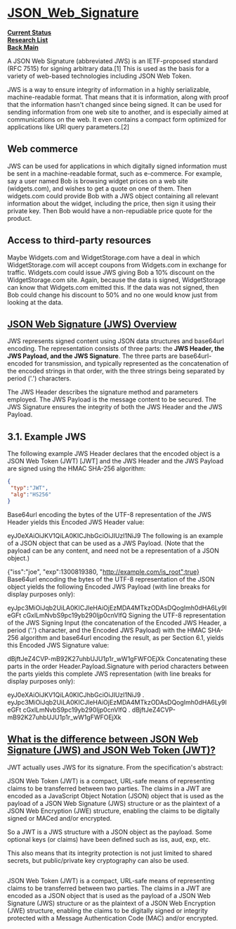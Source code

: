 # **[JSON_Web_Signature](https://en.wikipedia.org/wiki/JSON_Web_Signature)**

**[Current Status](../../../../development/status/weekly/current_status.md)**\
**[Research List](../../../../research/research_list.md)**\
**[Back Main](../../../../README.md)**

A JSON Web Signature (abbreviated JWS) is an IETF-proposed standard (RFC 7515) for signing arbitrary data.[1] This is used as the basis for a variety of web-based technologies including JSON Web Token.

JWS is a way to ensure integrity of information in a highly serializable, machine-readable format. That means that it is information, along with proof that the information hasn't changed since being signed. It can be used for sending information from one web site to another, and is especially aimed at communications on the web. It even contains a compact form optimized for applications like URI query parameters.[2]

## Web commerce

JWS can be used for applications in which digitally signed information must be sent in a machine-readable format, such as e-commerce. For example, say a user named Bob is browsing widget prices on a web site (widgets.com), and wishes to get a quote on one of them. Then widgets.com could provide Bob with a JWS object containing all relevant information about the widget, including the price, then sign it using their private key. Then Bob would have a non-repudiable price quote for the product.

## Access to third-party resources

Maybe Widgets.com and WidgetStorage.com have a deal in which WidgetStorage.com will accept coupons from Widgets.com in exchange for traffic. Widgets.com could issue JWS giving Bob a 10% discount on the WidgetStorage.com site. Again, because the data is signed, WidgetStorage can know that Widgets.com emitted this. If the data was not signed, then Bob could change his discount to 50% and no one would know just from looking at the data.

## **[JSON Web Signature (JWS) Overview](https://openid.net/specs/draft-jones-json-web-signature-04.html)**

JWS represents signed content using JSON data structures and base64url encoding. The representation consists of three parts: the **JWS Header, the JWS Payload, and the JWS Signature**. The three parts are base64url-encoded for transmission, and typically represented as the concatenation of the encoded strings in that order, with the three strings being separated by period ('.') characters.

The JWS Header describes the signature method and parameters employed. The JWS Payload is the message content to be secured. The JWS Signature ensures the integrity of both the JWS Header and the JWS Payload.

## 3.1.  Example JWS

The following example JWS Header declares that the encoded object is a JSON Web Token (JWT) [JWT] and the JWS Header and the JWS Payload are signed using the HMAC SHA-256 algorithm:

```json
{ 
 "typ":"JWT",
 "alg":"HS256"
}
```

Base64url encoding the bytes of the UTF-8 representation of the JWS Header yields this Encoded JWS Header value:

eyJ0eXAiOiJKV1QiLA0KICJhbGciOiJIUzI1NiJ9
The following is an example of a JSON object that can be used as a JWS Payload. (Note that the payload can be any content, and need not be a representation of a JSON object.)

{"iss":"joe",
 "exp":1300819380,
 "<http://example.com/is_root":true}>
Base64url encoding the bytes of the UTF-8 representation of the JSON object yields the following Encoded JWS Payload (with line breaks for display purposes only):

eyJpc3MiOiJqb2UiLA0KICJleHAiOjEzMDA4MTkzODAsDQogImh0dHA6Ly9leGFt
cGxlLmNvbS9pc19yb290Ijp0cnVlfQ
Signing the UTF-8 representation of the JWS Signing Input (the concatenation of the Encoded JWS Header, a period ('.') character, and the Encoded JWS Payload) with the HMAC SHA-256 algorithm and base64url encoding the result, as per Section 6.1, yields this Encoded JWS Signature value:

dBjftJeZ4CVP-mB92K27uhbUJU1p1r_wW1gFWFOEjXk
Concatenating these parts in the order Header.Payload.Signature with period characters between the parts yields this complete JWS representation (with line breaks for display purposes only):

eyJ0eXAiOiJKV1QiLA0KICJhbGciOiJIUzI1NiJ9
.
eyJpc3MiOiJqb2UiLA0KICJleHAiOjEzMDA4MTkzODAsDQogImh0dHA6Ly9leGFt
cGxlLmNvbS9pc19yb290Ijp0cnVlfQ
.
dBjftJeZ4CVP-mB92K27uhbUJU1p1r_wW1gFWFOEjXk

## **[What is the difference between JSON Web Signature (JWS) and JSON Web Token (JWT)?](https://stackoverflow.com/questions/27640930/what-is-the-difference-between-json-web-signature-jws-and-json-web-token-jwt)**

JWT actually uses JWS for its signature. From the specification's abstract:

JSON Web Token (JWT) is a compact, URL-safe means of representing claims to be transferred between two parties. The claims in a JWT are encoded as a JavaScript Object Notation (JSON) object that is used as the payload of a JSON Web Signature (JWS) structure or as the plaintext of a JSON Web Encryption (JWE) structure, enabling the claims to be digitally signed or MACed and/or encrypted.

So a JWT is a JWS structure with a JSON object as the payload. Some optional keys (or claims) have been defined such as iss, aud, exp, etc.

This also means that its integrity protection is not just limited to shared secrets, but public/private key cryptography can also be used.

## **[](https://www.rfc-editor.org/rfc/rfc7519)**

JSON Web Token (JWT) is a compact, URL-safe means of representing claims to be transferred between two parties.  The claims in a JWT are encoded as a JSON object that is used as the payload of a JSON Web Signature (JWS) structure or as the plaintext of a JSON Web Encryption (JWE) structure, enabling the claims to be digitally  signed or integrity protected with a Message Authentication Code (MAC) and/or encrypted.
